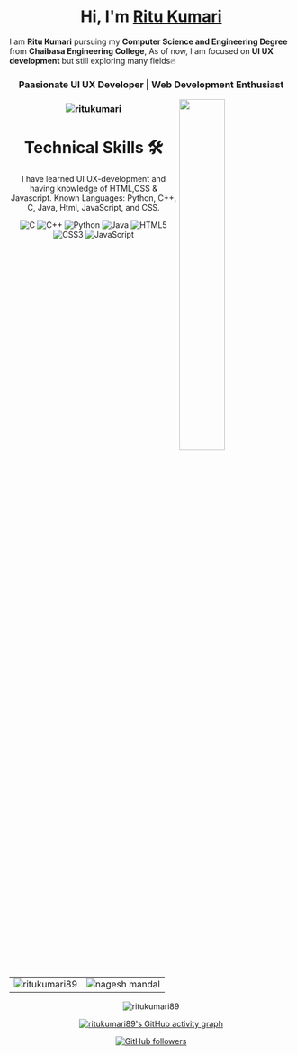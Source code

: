 <h1 align="center" >Hi, I'm <a href="" target="_blank"> Ritu Kumari </a></h1>
I am <b>Ritu Kumari</b> pursuing my <b>Computer Science and Engineering Degree</b> from <b>Chaibasa Engineering College</b>, As of now, I am focused on <b>UI UX development </b> but still exploring many fields🔥
<h3 align="center"> Paasionate UI UX Developer | Web Development Enthusiast  </h3>
<img width="40%" align="right"   src="https://miro.medium.com/max/850/0*7Q3yvSIv_t0ioJ-Z.gif" >

<h3><p align="center"> <img src="https://komarev.com/ghpvc/?username=ritukumari89&label=Profile%20views&color=0e75b6&style=flat" alt="ritukumari" /> </p></h3>
   <div align="center">

<h1>Technical Skills 🛠</h1>
   
I have learned UI UX-development and having knowledge of HTML,CSS & Javascript.
 Known Languages: Python, C++, C, Java, Html, JavaScript, and CSS.
<p align="center"> 
<img alt="C" src="https://img.shields.io/badge/c-%2300599C.svg?&style=for-the-badge&logo=c&logoColor=white" />
<img alt="C++" src="https://img.shields.io/badge/c++-%2300599C.svg?&style=for-the-badge&logo=c%2B%2B&ogoColor=white" />
 <img alt="Python" src="https://img.shields.io/badge/python-%2314354C.svg?style=for-the-badge&logo=python&logoColor=white"/>
 <img alt="Java" src="https://img.shields.io/badge/java-%23ED8B00.svg?&style=for-the-badge&logo=java&logoColor=white" />
<img alt="HTML5" src="https://img.shields.io/badge/html5-%23E34F26.svg?&style=for-the-badge&logo=html5&logoColor=white" />
 <img alt="CSS3" src="https://img.shields.io/badge/css3-%231572B6.svg?&style=for-the-badge&logo=css3&logoColor=white" />
 <img alt="JavaScript" src="https://img.shields.io/badge/javascript-%23323330.svg?&style=for-the-badge&logo=javascript&logoColor=%23F7DF1E" />
</p>
   
<table>
  <tr>
   
<td><img src="https://github-readme-stats.vercel.app/api?username=ritukumari89&include_all_commits=true&count_private=true&show_icons=true&line_height=20&title_color=7A7ADB&icon_color=2234AE&text_color=D3D3D3&bg_color=0,000000,130F40" alt="ritukumari89" />
    <td><img src="https://github-readme-stats.vercel.app/api/top-langs?username=ritukumari89&show_icons=true&locale=en&layout=compact&title_color=7A7ADB&icon_color=2234AE&text_color=D3D3D3&bg_color=0,000000,130F40" alt="nagesh mandal" /></td>
  </tr>
</table>

<div align="center">
<p><img align="center" src="https://github-readme-streak-stats.herokuapp.com/?user=ritukumari89&theme=dark" alt="ritukumari89" /></p>
  </div>

 [![ritukumari89's GitHub activity graph](https://activity-graph.herokuapp.com/graph?username=ritukumari89&theme=xcode)](https://git.io/ritukumari89)
   
   

[![GitHub followers](https://img.shields.io/github/followers/ritukumari89.svg?style=social&label=Follow)](https://github.com/ritukumari89?tab=followers)

